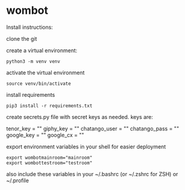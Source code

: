 # wombot

Install instructions:

clone the git

create a virtual environment:

    python3 -m venv venv

activate the virtual environment

    source venv/bin/activate

install requirements

    pip3 install -r requirements.txt

create secrets.py file with secret keys as needed.
keys are:

tenor_key = ""
giphy_key = ""
chatango_user = ""
chatango_pass = ""
google_key = ""
google_cx = ""

export environment variables in your shell for easier deployment

    export wombotmainroom="mainroom"
    export wombottestroom="testroom"

also include these variables in your ~/.bashrc (or ~/.zshrc for ZSH) or ~/.profile


